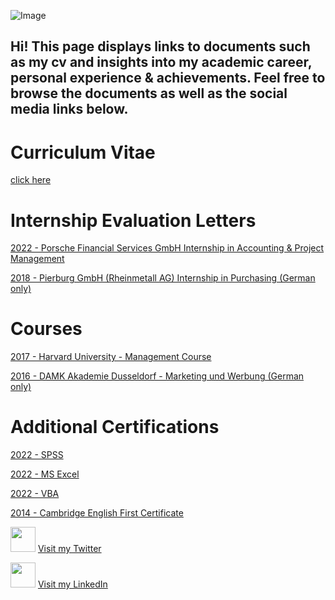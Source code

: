 ![Image](https://github.com/luisamlr/cv/main/image.png) 
 
## Hi! This page displays links to documents such as my cv and insights into my academic career, personal experience & achievements. Feel free to browse the documents as well as the social media links below.

# Curriculum Vitae 
[click here](https://drive.google.com/file/d/1DWi8aWtnbn1Cl0AMm2Za4_p3mJO3KC19/view?usp=share_link)

# Internship Evaluation Letters
[2022 - Porsche Financial Services GmbH Internship in Accounting & Project Management](https://drive.google.com/file/d/1Ln2cTf8IzUllOxaKHeCkOK76IVP0j_70/view?usp=share_link)
 
[2018 - Pierburg GmbH (Rheinmetall AG) Internship in Purchasing (German only)](https://drive.google.com/file/d/1CZ863fv-7-5DcwrUuvBEg_nNmkiGMfXB/view?usp=share_link)

# Courses
[2017 - Harvard University - Management Course](https://drive.google.com/file/d/1ngQ9T0lERvHGCwKYbAIRxnv6OFvS5GJs/view?usp=share_link) 

[2016 - DAMK Akademie Dusseldorf - Marketing und Werbung (German only)](https://drive.google.com/file/d/1A4uZSKLBduCLOxwrJtr1rgacXJ2hTckY/view?usp=share_link)

# Additional Certifications
[2022 - SPSS](https://drive.google.com/file/d/1FNRv9v9iQsGHmCT9tRP8r_c1rw76nc9F/view?usp=share_link) 

[2022 - MS Excel](https://drive.google.com/file/d/1nBOWe0_YmiFYIBLSauSw14leAN4IWC2R/view?usp=share_link) 

[2022 - VBA](https://drive.google.com/file/d/1OMIgYndikMYKj1CbhDNx13kkhLvxDqXJ/view?usp=share_link) 

[2014 - Cambridge English First Certificate](https://drive.google.com/file/d/1Q1zwdcBlAa-f9erU_MKxVqmlyLyrA6e5/view?usp=share_link)


<img src="https://github.com/luisamlr/cv/main/twittericon.png" width="40"> [Visit my Twitter](https://twitter.com/luisaamlr)

<img src="https://github.com/luisamlr/cv/blob/main/linkedinicon.png" width="40"> [Visit my LinkedIn](https://www.linkedin.com/in/luisa-mahler-1a3310166/)
